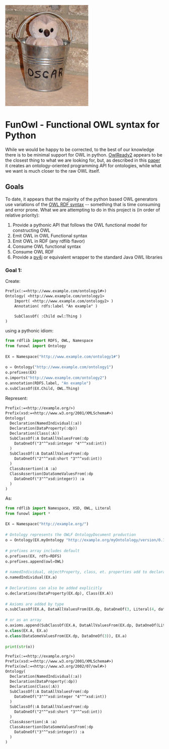 ![Owl in a bucket](images/owlinbucket.jpg)

# FunOwl - Functional OWL syntax for Python

While we would be happy to be corrected, to the best of our knowledge there is to be minimal support for OWL in python.
[OwlReady2](https://owlready2.readthedocs.io/en/latest/) appears to be the closest thing to what we are 
looking for, but, as described in this [paper](http://www.lesfleursdunormal.fr/static/_downloads/article_owlready_aim_2017.pdf)
it creates an ontology-oriented programming API for ontologies, while what we want is much closer to the raw OWL itself.

## Goals
To date, it appears that the majority of the python based OWL generators use variations of the 
[OWL RDF syntax](https://www.w3.org/TR/2012/REC-owl2-mapping-to-rdf-20121211/) -- something that is time consuming and
error prone.  What we are attempting to do in this project is (in order of relative priority): 

1) Provide a pythonic API that follows the OWL functional model for constructing OWL
2) Emit OWL in OWL Functional syntax
3) Emit OWL in RDF (any rdflib flavor)
4) Consume OWL functional syntax
5) Consume OWL RDF
6) Provide a [py4j](https://www.py4j.org/) or equivalent wrapper to the standard Java OWL libraries

### Goal 1:
Create:
```
Prefix(:=<http://www.example.com/ontology1#>)
Ontology( <http://www.example.com/ontology1>
    Import( <http://www.example.com/ontology2> )
    Annotation( rdfs:label "An example" )

    SubClassOf( :Child owl:Thing )
) 
```
using a pythonic idiom:
```python
from rdflib import RDFS, OWL, Namespace
from funowl import Ontology

EX = Namespace("http://www.example.com/ontology1#")

o = Ontology("http://www.example.com/ontology1")
o.prefixes(EX)
o.imports("http://www.example.com/ontology2")
o.annotation(RDFS.label, "An example")
o.subClassOf(EX.Child, OWL.Thing)

```
Represent:
```
Prefix(:=<http://example.org/>)
Prefix(xsd:=<http://www.w3.org/2001/XMLSchema#>)
Ontology(
  Declaration(NamedIndividual(:a))
  Declaration(DataProperty(:dp))
  Declaration(Class(:A))
  SubClassOf(:A DataAllValuesFrom(:dp 
    DataOneOf("3"^^xsd:integer "4"^^xsd:int))
  ) 
  SubClassOf(:A DataAllValuesFrom(:dp 
    DataOneOf("2"^^xsd:short "3"^^xsd:int))
  )
  ClassAssertion(:A :a)
  ClassAssertion(DataSomeValuesFrom(:dp 
    DataOneOf("3"^^xsd:integer)) :a
  )
)
```

As:
```python 
from rdflib import Namespace, XSD, OWL, Literal
from funowl import *

EX = Namespace("http://example.org/")

# Ontology represents the OWLF OntologyDocument production
o = Ontology(EX.myOntology "http://example.org/myOntolology/version/0.1"])

# prefixes array includes default
o.prefixes(EX, rdfs=RDFS)
o.prefixes.append(owl=OWL)

# namedIndividual, objectProperty, class, et. properties add to declarations
o.namedIndividual(EX.a)

# Declarations can also be added explicitly
o.declarations(DataProperty(EX.dp), Class(EX.A))

# Axioms are added by type
o.subClassOf(EX.A, DataAllValuesFrom(EX.dp, DataOneOf(3, Literal(4, datatype=XSD.int_))))

# or as an array
o.axioms.append(SubClassOf(EX.A, DataAllValuesFrom(EX.dp, DataOneOf(Literal(2, datatype=XSD.short), Literal(3, datatype=XSD.int_))))
o.class(EX.A, EX.a)
o.class(DataSomeValuesFrom(EX.dp, DataOneOf(3)), EX.a)

print(str(o))
```
```text
Prefix(:=<http://example.org/>)
Prefix(xsd:=<http://www.w3.org/2001/XMLSchema#>)
Prefix(owl:=<http://www.w3.org/2002/07/owl#>)
Ontology( 
  Declaration(NamedIndividual(:a))
  Declaration(DataProperty(:dp))
  Declaration(Class(:A))
  SubClassOf(:A DataAllValuesFrom(:dp 
    DataOneOf("3"^^xsd:integer "4"^^xsd:int))
  ) 
  SubClassOf(:A DataAllValuesFrom(:dp 
    DataOneOf("2"^^xsd:short "3"^^xsd:int))
  )
  ClassAssertion(:A :a)
  ClassAssertion(DataSomeValuesFrom(:dp 
    DataOneOf("3"^^xsd:integer)) :a
  )
)
```
